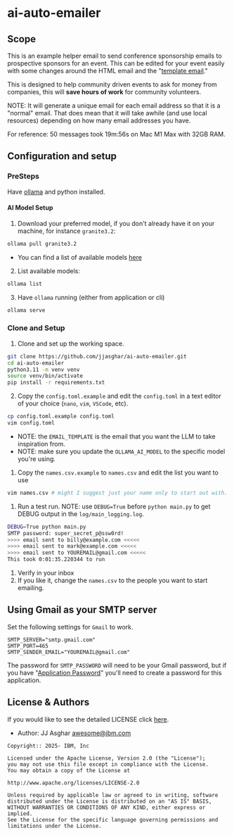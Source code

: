 # ai-auto-emailer

## Scope

This is an example helper email to send conference sponsorship emails to prospective sponsors for an event. This can be edited for your event easily with some changes around the HTML email and the "[template email](./templates/email.html.j2)."

This is designed to help community driven events to ask for money from companies, this will **save hours of work** for community volunteers.

NOTE: It will generate a unique email for each email address so that it is a "normal" email. That does mean that it will take awhile (and use local resources) depending on how many email addresses you have.

For reference: 50 messages took 19m:56s on Mac M1 Max with 32GB RAM.

## Configuration and setup

### PreSteps

Have [ollama][ollama] and python installed.

#### AI Model Setup

1. Download your preferred model, if you don't already have it on your machine, for instance `granite3.2`:
```bash
ollama pull granite3.2
```

  - You can find a list of available models [here](https://ollama.com/library)


2. List available models:
```bash
ollama list
```

3. Have `ollama` running (either from application or cli)
```bash
ollama serve
```

### Clone and Setup

1. Clone and set up the working space.
```bash
git clone https://github.com/jjasghar/ai-auto-emailer.git
cd ai-auto-emailer
python3.11 -m venv venv
source venv/bin/activate
pip install -r requirements.txt
```

2. Copy the `config.toml.example` and edit the `config.toml` in a text editor of your choice (`nano`, `vim`, `VSCode`, etc).
```bash
cp config.toml.example config.toml
vim config.toml
```
  - NOTE: the `EMAIL_TEMPLATE` is the email that you want the LLM to take inspiration from.
  - NOTE: make sure you update the `OLLAMA_AI_MODEL` to the specific model you're using.

1. Copy the `names.csv.example` to `names.csv` and edit the list you want to use
```bash
vim names.csv # might I suggest just your name only to start out with.
```

1. Run a test run. NOTE: use `DEBUG=True` before `python main.py` to get DEBUG
   output in the `log/main_logging.log`.
```bash
DEBUG=True python main.py
SMTP password: super_secret_p@ssw0rd!
>>>> email sent to billy@example.com <<<<<
>>>> email sent to mark@example.com <<<<<
>>>> email sent to YOUREMAIL@gmail.com <<<<<
This took 0:01:35.220344 to run
```

1. Verify in your inbox
2. If you like it, change the `names.csv` to the people you want to start emailing.

## Using Gmail as your SMTP server

Set the following settings for `Gmail` to work.
```
SMTP_SERVER="smtp.gmail.com"
SMTP_PORT=465
SMTP_SENDER_EMAIL="YOUREMAIL@gmail.com"
```
The password for `SMTP_PASSWORD` will need to be your Gmail password, but if
you have "[Application Password](https://myaccount.google.com/apppasswords)"
you'll need to create a password for this application.

## License & Authors

If you would like to see the detailed LICENSE click [here](./LICENSE).

- Author: JJ Asghar <awesome@ibm.com>

```text
Copyright:: 2025- IBM, Inc

Licensed under the Apache License, Version 2.0 (the "License");
you may not use this file except in compliance with the License.
You may obtain a copy of the License at

http://www.apache.org/licenses/LICENSE-2.0

Unless required by applicable law or agreed to in writing, software
distributed under the License is distributed on an "AS IS" BASIS,
WITHOUT WARRANTIES OR CONDITIONS OF ANY KIND, either express or implied.
See the License for the specific language governing permissions and
limitations under the License.
```

[ollama]: https://ollama.com
